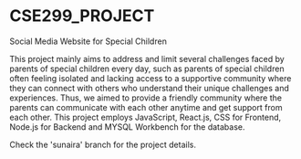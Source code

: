 # CSE299_PROJECT
Social Media Website for Special Children

This project mainly aims to address and limit several challenges faced by parents of special children every day, such as parents of special children often feeling isolated and lacking access to a supportive community where they can connect with others who understand their unique challenges and experiences. Thus, we aimed to provide a friendly community where the parents can communicate with each other anytime and get support from each other.
This project employs JavaScript, React.js, CSS for Frontend, Node.js for Backend and MYSQL Workbench for the database.

Check the 'sunaira' branch for the project details.
